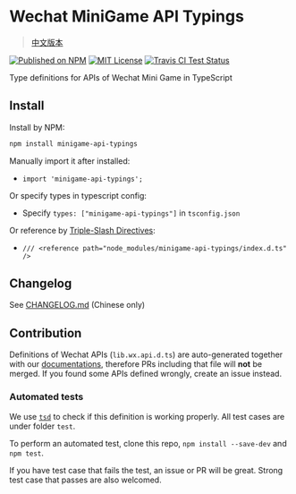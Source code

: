 # Wechat MiniGame API Typings

> [中文版本](./README.md)

[![Published on NPM](https://img.shields.io/npm/v/minigame-api-typings.svg?style=flat)](https://www.npmjs.com/package/minigame-api-typings)
[![MIT License](https://img.shields.io/github/license/wechat-miniprogram/minigame-api-typings.svg)](https://github.com/wechat-miniprogram/minigame-api-typings)
[![Travis CI Test Status](https://travis-ci.org/wechat-miniprogram/minigame-api-typings.svg?branch=master)](https://travis-ci.org/wechat-miniprogram/minigame-api-typings)

Type definitions for APIs of Wechat Mini Game in TypeScript

## Install

Install by NPM:

```bash
npm install minigame-api-typings
```
Manually import it after installed:
- `import 'minigame-api-typings';`

Or specify types in typescript config:
- Specify `types: ["minigame-api-typings"]` in `tsconfig.json`

Or reference by [Triple-Slash Directives](https://www.typescriptlang.org/docs/handbook/triple-slash-directives.html):
- `/// <reference path="node_modules/minigame-api-typings/index.d.ts" />`

## Changelog

See [CHANGELOG.md](https://github.com/wechat-miniprogram/minigame-api-typings/blob/master/CHANGELOG.md) (Chinese only)


## Contribution

Definitions of Wechat APIs (`lib.wx.api.d.ts`) are auto-generated together with our [documentations](https://developers.weixin.qq.com/minigame/en/dev/api/), therefore PRs including that file will __not__ be merged. If you found some APIs defined wrongly, create an issue instead.


### Automated tests

We use [`tsd`](https://github.com/SamVerschueren/tsd) to check if this definition is working properly. All test cases are under folder `test`.

To perform an automated test, clone this repo, `npm install --save-dev` and `npm test`.

If you have test case that fails the test, an issue or PR will be great. Strong test case that passes are also welcomed.
